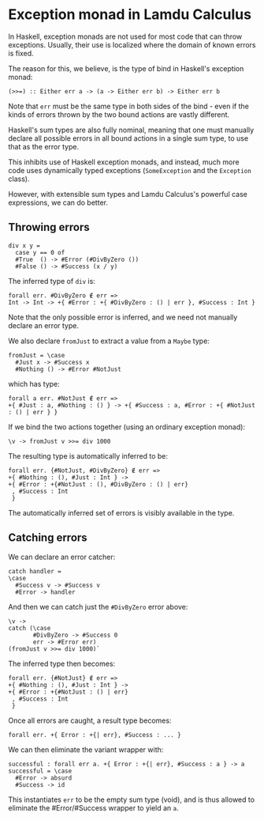 # Exception monad in Lamdu Calculus

In Haskell, exception monads are not used for most code that can throw
exceptions. Usually, their use is localized where the domain of known
errors is fixed.

The reason for this, we believe, is the type of bind in Haskell's exception
monad:

`(>>=) :: Either err a -> (a -> Either err b) -> Either err b`

Note that `err` must be the same type in both sides of the bind - even
if the kinds of errors thrown by the two bound actions are vastly
different.

Haskell's sum types are also fully nominal, meaning that one must
manually declare all possible errors in all bound actions in a single
sum type, to use that as the error type.

This inhibits use of Haskell exception monads, and instead, much more
code uses dynamically typed exceptions (`SomeException` and the
`Exception` class).

However, with extensible sum types and Lamdu Calculus's powerful case
expressions, we can do better.

## Throwing errors

```
div x y =
  case y == 0 of
  #True  () -> #Error (#DivByZero ())
  #False () -> #Success (x / y)
```

The inferred type of `div` is:
```
forall err. #DivByZero ∉ err =>
Int -> Int -> +{ #Error : +{ #DivByZero : () | err }, #Success : Int }
```

Note that the only possible error is inferred, and we need not
manually declare an error type.

We also declare `fromJust` to extract a value from a `Maybe` type:

```
fromJust = \case
  #Just x -> #Success x
  #Nothing () -> #Error #NotJust
```
which has type:
```
forall a err. #NotJust ∉ err =>
+{ #Just : a, #Nothing : () } -> +{ #Success : a, #Error : +{ #NotJust : () | err } }
```

If we bind the two actions together (using an ordinary exception monad):

`\v -> fromJust v >>= div 1000`

The resulting type is automatically inferred to be:
```
forall err. {#NotJust, #DivByZero} ∉ err =>
+{ #Nothing : (), #Just : Int } ->
+{ #Error : +{#NotJust : (), #DivByZero : () | err}
 , #Success : Int
 }
```

The automatically inferred set of errors is visibly available in the type.

## Catching errors

We can declare an error catcher:

```
catch handler =
\case
  #Success v -> #Success v
  #Error -> handler
```

And then we can catch just the `#DivByZero` error above:

```
\v ->
catch (\case
       #DivByZero -> #Success 0
       err -> #Error err)
(fromJust v >>= div 1000)`
```

The inferred type then becomes:
```
forall err. {#NotJust} ∉ err =>
+{ #Nothing : (), #Just : Int } ->
+{ #Error : +{#NotJust : () | err}
 , #Success : Int
 }
```

Once all errors are caught, a result type becomes:

`forall err. +{ Error : +{| err}, #Success : ... }`

We can then eliminate the variant wrapper with:

```
successful : forall err a. +{ Error : +{| err}, #Success : a } -> a
successful = \case
  #Error -> absurd
  #Success -> id
```

This instantiates `err` to be the empty sum type (void), and is thus
allowed to eliminate the #Error/#Success wrapper to yield an `a`.
